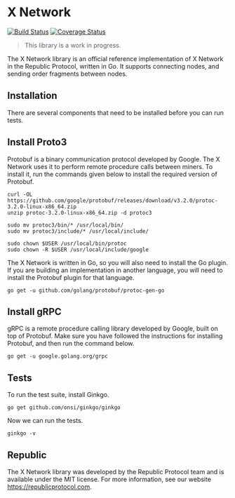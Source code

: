 # X Network

[![Build Status](https://travis-ci.org/republicprotocol/go-x.svg?branch=master)](https://travis-ci.org/republicprotocol/go-x)
[![Coverage Status](https://coveralls.io/repos/github/republicprotocol/go-x/badge.svg?branch=master)](https://coveralls.io/github/republicprotocol/go-x?branch=master)

> This library is a work in progress.

The X Network library is an official reference implementation of X Network in the Republic Protocol, written in Go. It supports connecting nodes, and sending order fragments between nodes.

## Installation

There are several components that need to be installed before you can run tests.

## Install Proto3

Protobuf is a binary communication protocol developed by Google. The X Network uses it to perform remote procedure calls between miners. To install it, run the commands given below to install the required version of Protobuf.

```
curl -OL https://github.com/google/protobuf/releases/download/v3.2.0/protoc-3.2.0-linux-x86_64.zip
unzip protoc-3.2.0-linux-x86_64.zip -d protoc3

sudo mv protoc3/bin/* /usr/local/bin/
sudo mv protoc3/include/* /usr/local/include/

sudo chown $USER /usr/local/bin/protoc
sudo chown -R $USER /usr/local/include/google
```

The X Network is written in Go, so you will also need to install the Go plugin. If you are building an implementation in another language, you will need to install the Protobuf plugin for that language.

```
go get -u github.com/golang/protobuf/protoc-gen-go
```

## Install gRPC

gRPC is a remote procedure calling library developed by Google, built on top of Protobuf. Make sure you have followed the instructions for installing Protobuf, and then run the command below.

```
go get -u google.golang.org/grpc
```

## Tests

To run the test suite, install Ginkgo.

```
go get github.com/onsi/ginkgo/ginkgo
```

Now we can run the tests.

```
ginkgo -v
```

## Republic

The X Network library was developed by the Republic Protocol team and is available under the MIT license. For more information, see our website https://republicprotocol.com.